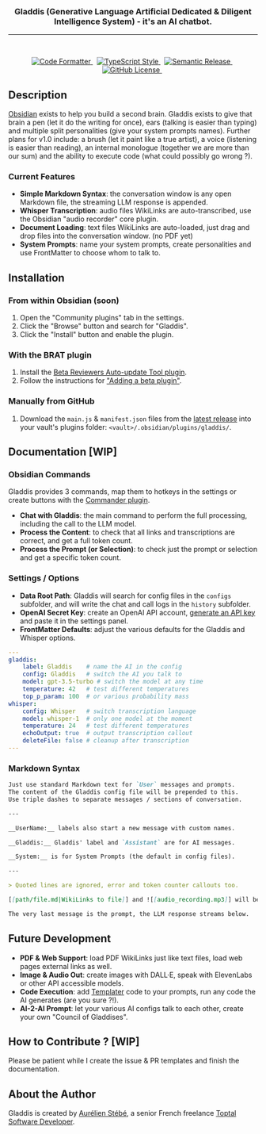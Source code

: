 <br/>

<h3 align="center">Gladdis (Generative Language Artificial Dedicated & Diligent Intelligence System) - it's an AI chatbot.</h3>

<hr/><br/>

<p align="center">
    <a href="https://github.com/prettier/prettier">
        <img alt="Code Formatter" src="https://badgen.net/badge/code%20format/prettier/ff69b4">
    </a>
    &nbsp;
    <a href="https://github.com/standard/standard">
        <img alt="TypeScript Style" src="https://badgen.net/badge/code%20style/standard/green">
    </a>
    &nbsp;
    <a href="https://github.com/semantic-release/semantic-release">
        <img alt="Semantic Release" src="https://badgen.net/badge/%20%20%F0%9F%93%A6%F0%9F%9A%80/semantic-release/e10079">
    </a>
    &nbsp;
    <a href="https://github.com/AurelienStebe/Gladdis/blob/main/LICENSE">
        <img alt="GitHub License" src="https://badgen.net/github/license/AurelienStebe/Gladdis">
    </a>
    &nbsp;
</p>

## Description

[Obsidian](https://obsidian.md) exists to help you build a second brain. Gladdis exists to give that brain a pen (let it do the writing for once), ears (talking is easier than typing) and multiple split personalities (give your system prompts names). Further plans for v1.0 include: a brush (let it paint like a true artist), a voice (listening is easier than reading), an internal monologue (together we are more than our sum) and the ability to execute code (what could possibly go wrong ?).

### Current Features

-   **Simple Markdown Syntax**: the conversation window is any open Markdown file, the streaming LLM response is appended.
-   **Whisper Transcription**: audio files WikiLinks are auto-transcribed, use the Obsidian "audio recorder" core plugin.
-   **Document Loading**: text files WikiLinks are auto-loaded, just drag and drop files into the conversation window. (no PDF yet)
-   **System Prompts**: name your system prompts, create personalities and use FrontMatter to choose whom to talk to.

## Installation

### From within Obsidian (soon)

1. Open the "Community plugins" tab in the settings.
2. Click the "Browse" button and search for "Gladdis".
3. Click the "Install" button and enable the plugin.

### With the BRAT plugin

1. Install the [Beta Reviewers Auto-update Tool plugin](https://github.com/TfTHacker/obsidian42-brat).
2. Follow the instructions for ["Adding a beta plugin"](https://tfthacker.com/Obsidian+Plugins+by+TfTHacker/BRAT+-+Beta+Reviewer's+Auto-update+Tool/Quick+guide+for+using+BRAT#Adding+a+beta+plugin).

### Manually from GitHub

1. Download the `main.js` & `manifest.json` files from the [latest release](https://github.com/AurelienStebe/Gladdis/releases) into your vault's plugins folder: `<vault>/.obsidian/plugins/gladdis/`.

## Documentation [WIP]

### Obsidian Commands

Gladdis provides 3 commands, map them to hotkeys in the settings or create buttons with the [Commander plugin](https://github.com/phibr0/obsidian-commander).

-   **Chat with Gladdis**: the main command to perform the full processing, including the call to the LLM model.
-   **Process the Content**: to check that all links and transcriptions are correct, and get a full token count.
-   **Process the Prompt (or Selection)**: to check just the prompt or selection and get a specific token count.

### Settings / Options

-   **Data Root Path**: Gladdis will search for config files in the `configs` subfolder, and will write the chat and call logs in the `history` subfolder.
-   **OpenAI Secret Key**: create an OpenAI API account, [generate an API key](https://platform.openai.com/account/api-keys) and paste it in the settings panel.
-   **FrontMatter Defaults**: adjust the various defaults for the Gladdis and Whisper options.

```yaml
---
gladdis:
    label: Gladdis    # name the AI in the config
    config: Gladdis   # switch the AI you talk to
    model: gpt-3.5-turbo # switch the model at any time
    temperature: 42   # test different temperatures
    top_p_param: 100  # or various probability mass
whisper:
    config: Whisper   # switch transcription language
    model: whisper-1  # only one model at the moment
    temperature: 24   # test different temperatures
    echoOutput: true  # output transcription callout
    deleteFile: false # cleanup after transcription
---
```

### Markdown Syntax

```md
Just use standard Markdown text for `User` messages and prompts.
The content of the Gladdis config file will be prepended to this.
Use triple dashes to separate messages / sections of conversation.

---

__UserName:__ labels also start a new message with custom names.

__Gladdis:__ Gladdis' label and `Assistant` are for AI messages.

__System:__ is for System Prompts (the default in config files).

---

> Quoted lines are ignored, error and token counter callouts too.

[[path/file.md|WikiLinks to file]] and ![[audio_recording.mp3]] will be parsed.

The very last message is the prompt, the LLM response streams below.
```

## Future Development

-   **PDF & Web Support**: load PDF WikiLinks just like text files, load web pages external links as well.
-   **Image & Audio Out**: create images with DALL·E, speak with ElevenLabs or other API accessible models.
-   **Code Execution**: add [Templater](https://github.com/SilentVoid13/Templater) code to your prompts, run any code the AI generates (are you sure ?!).
-   **AI-2-AI Prompt**: let your various AI configs talk to each other, create your own "Council of Gladdises".

## How to Contribute ? [WIP]

Please be patient while I create the issue & PR templates and finish the documentation.

## About the Author

Gladdis is created by [Aurélien Stébé](https://github.com/AurelienStebe), a senior French freelance [Toptal Software Developer](https://www.toptal.com/resume/aurelien-stebe).
